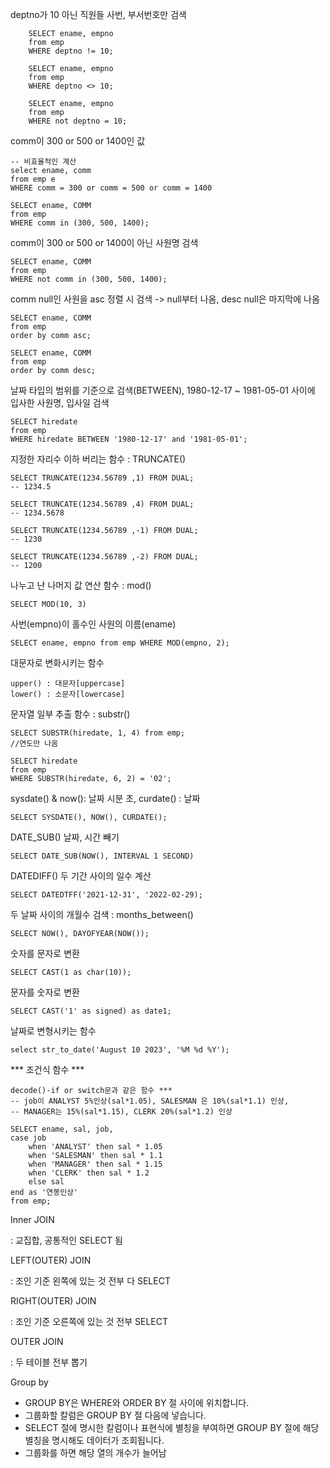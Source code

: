 
deptno가 10 아닌 직원들 사번, 부서번호만 검색

        SELECT ename, empno
        from emp 
        WHERE deptno != 10;

        SELECT ename, empno
        from emp 
        WHERE deptno <> 10;

        SELECT ename, empno
        from emp 
        WHERE not deptno = 10;

comm이 300 or 500 or 1400인 값

    -- 비효율적인 계산
    select ename, comm
    from emp e
    WHERE comm = 300 or comm = 500 or comm = 1400

    SELECT ename, COMM
    from emp 
    WHERE comm in (300, 500, 1400);

    
comm이 300 or 500 or 1400이 아닌 사원명 검색

    SELECT ename, COMM
    from emp 
    WHERE not comm in (300, 500, 1400);

comm null인 사원을 asc 정렬 시 검색 -> null부터 나옴, 
                  desc null은 마지막에 나옴
                  
    SELECT ename, COMM
    from emp 
    order by comm asc;

    SELECT ename, COMM
    from emp 
    order by comm desc;


날짜 타입의 범위를 기준으로 검색(BETWEEN), 1980-12-17 ~ 1981-05-01 사이에 입사한 사원명, 입사일 검색

    SELECT hiredate 
    from emp 
    WHERE hiredate BETWEEN '1980-12-17' and '1981-05-01';


지정한 자리수 이하 버리는 함수 : TRUNCATE()

    SELECT TRUNCATE(1234.56789 ,1) FROM DUAL;
    -- 1234.5
 
    SELECT TRUNCATE(1234.56789 ,4) FROM DUAL;
    -- 1234.5678
 
    SELECT TRUNCATE(1234.56789 ,-1) FROM DUAL;
    -- 1230
 
    SELECT TRUNCATE(1234.56789 ,-2) FROM DUAL;
    -- 1200


나누고 난 나머지 값 연산 함수 : mod()

    SELECT MOD(10, 3)

사번(empno)이 홀수인 사원의 이름(ename)

    SELECT ename, empno from emp WHERE MOD(empno, 2);

  
대문자로 변화시키는 함수

    upper() : 대문자[uppercase]
    lower() : 소문자[lowercase]

문자열 일부 추출 함수 : substr()

    SELECT SUBSTR(hiredate, 1, 4) from emp;
    //연도만 나옴

    SELECT hiredate  
    from emp
    WHERE SUBSTR(hiredate, 6, 2) = '02'; 

sysdate() & now(): 날짜 시분 초, curdate() : 날짜    

    SELECT SYSDATE(), NOW(), CURDATE(); 


DATE_SUB() 날짜, 시간 빼기

    SELECT DATE_SUB(NOW(), INTERVAL 1 SECOND)

DATEDIFF() 두 기간 사이의 일수 계산 

    SELECT DATEDTFF('2021-12-31', '2022-02-29);


두 날짜 사이의 개월수 검색 : months_between()
      
    SELECT NOW(), DAYOFYEAR(NOW());  

숫자를 문자로 변환

    SELECT CAST(1 as char(10));

문자를 숫자로 변환

    SELECT CAST('1' as signed) as date1;


날짜로 변형시키는 함수

    select str_to_date('August 10 2023', '%M %d %Y');

*** 조건식 함수 ***

    decode()-if or switch문과 같은 함수 ***
    -- job이 ANALYST 5%인상(sal*1.05), SALESMAN 은 10%(sal*1.1) 인상, 
    -- MANAGER는 15%(sal*1.15), CLERK 20%(sal*1.2) 인상
    
    SELECT ename, sal, job, 
    case job
    	when 'ANALYST' then sal * 1.05
    	when 'SALESMAN' then sal * 1.1
    	when 'MANAGER' then sal * 1.15
    	when 'CLERK' then sal * 1.2
    	else sal
    end as '연봉인상'
    from emp;

Inner JOIN

: 교집합, 공통적인 SELECT 됨

LEFT(OUTER) JOIN

: 조인 기준 왼쪽에 있는 것 전부 다 SELECT

RIGHT(OUTER) JOIN

: 조인 기준 오른쪽에 있는 것 전부 SELECT

OUTER JOIN

: 두 테이블 전부 뽑기


Group by

+ GROUP BY은 WHERE와 ORDER BY 절 사이에 위치합니다.
+ 그룹화할 칼럼은 GROUP BY 절 다음에 넣습니다.
+ SELECT 절에 명시한 칼럼이나 표현식에 별칭을 부여하면 GROUP BY 절에 해당 별칭을 명시해도 데이터가 조회됩니다.
+ 그룹화를 하면 해당 열의 개수가 늘어남
  







